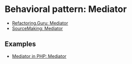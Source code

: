 # Behavioral pattern: Mediator

- [Refactoring.Guru: Mediator](https://refactoring.guru/design-patterns/mediator)
- [SourceMaking: Mediator](https://sourcemaking.com/design_patterns/mediator)


## Examples

* [Mediator in PHP: Mediator](PHP/Mediator)